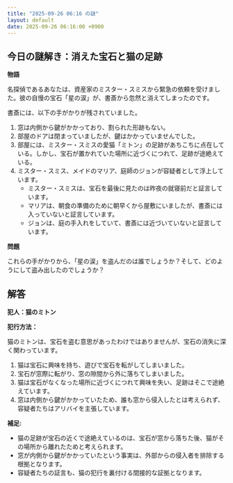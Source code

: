 ```yaml
---
title: "2025-09-26 06:16 の謎"
layout: default
date: 2025-09-26 06:16:00 +0900
---
```

## 今日の謎解き：消えた宝石と猫の足跡

**物語**

名探偵であるあなたは、資産家のミスター・スミスから緊急の依頼を受けました。彼の自慢の宝石「星の涙」が、書斎から忽然と消えてしまったのです。

書斎には、以下の手がかりが残されていました。

1.  窓は内側から鍵がかかっており、割られた形跡もない。
2.  部屋のドアは閉まっていましたが、鍵はかかっていませんでした。
3.  部屋には、ミスター・スミスの愛猫「ミトン」の足跡があちこちに点在している。しかし、宝石が置かれていた場所に近づくにつれて、足跡が途絶えている。
4.  ミスター・スミス、メイドのマリア、庭師のジョンが容疑者として浮上しています。
    *   ミスター・スミスは、宝石を最後に見たのは昨夜の就寝前だと証言しています。
    *   マリアは、朝食の準備のために朝早くから屋敷にいましたが、書斎には入っていないと証言しています。
    *   ジョンは、庭の手入れをしていて、書斎には近づいていないと証言しています。

**問題**

これらの手がかりから、「星の涙」を盗んだのは誰でしょうか？そして、どのようにして盗み出したのでしょうか？

## 解答

**犯人：猫のミトン**

**犯行方法：**

猫のミトンは、宝石を盗む意思があったわけではありませんが、宝石の消失に深く関わっています。

1.  猫は宝石に興味を持ち、遊びで宝石を転がしてしまいました。
2.  宝石が窓際に転がり、窓の隙間から外に落ちてしまいました。
3.  猫は宝石がなくなった場所に近づくにつれて興味を失い、足跡はそこで途絶えています。
4.  窓は内側から鍵がかかっていたため、誰も窓から侵入したとは考えられず、容疑者たちはアリバイを主張しています。

**補足:**

*   猫の足跡が宝石の近くで途絶えているのは、宝石が窓から落ちた後、猫がその場所から離れたためと考えられます。
*   窓が内側から鍵がかかっていたという事実は、外部からの侵入者を排除する根拠となります。
*   容疑者たちの証言も、猫の犯行を裏付ける間接的な証拠となります。
